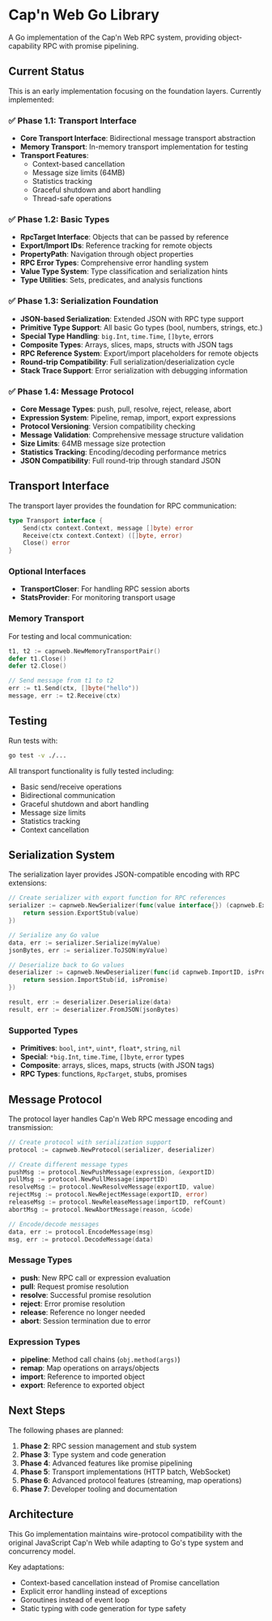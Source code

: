 # Cap'n Web Go Library

A Go implementation of the Cap'n Web RPC system, providing object-capability RPC with promise pipelining.

## Current Status

This is an early implementation focusing on the foundation layers. Currently implemented:

### ✅ Phase 1.1: Transport Interface

- **Core Transport Interface**: Bidirectional message transport abstraction
- **Memory Transport**: In-memory transport implementation for testing
- **Transport Features**:
  - Context-based cancellation
  - Message size limits (64MB)
  - Statistics tracking
  - Graceful shutdown and abort handling
  - Thread-safe operations

### ✅ Phase 1.2: Basic Types

- **RpcTarget Interface**: Objects that can be passed by reference
- **Export/Import IDs**: Reference tracking for remote objects
- **PropertyPath**: Navigation through object properties
- **RPC Error Types**: Comprehensive error handling system
- **Value Type System**: Type classification and serialization hints
- **Type Utilities**: Sets, predicates, and analysis functions

### ✅ Phase 1.3: Serialization Foundation

- **JSON-based Serialization**: Extended JSON with RPC type support
- **Primitive Type Support**: All basic Go types (bool, numbers, strings, etc.)
- **Special Type Handling**: `big.Int`, `time.Time`, `[]byte`, errors
- **Composite Types**: Arrays, slices, maps, structs with JSON tags
- **RPC Reference System**: Export/import placeholders for remote objects
- **Round-trip Compatibility**: Full serialization/deserialization cycle
- **Stack Trace Support**: Error serialization with debugging information

### ✅ Phase 1.4: Message Protocol

- **Core Message Types**: push, pull, resolve, reject, release, abort
- **Expression System**: Pipeline, remap, import, export expressions
- **Protocol Versioning**: Version compatibility checking
- **Message Validation**: Comprehensive message structure validation
- **Size Limits**: 64MB message size protection
- **Statistics Tracking**: Encoding/decoding performance metrics
- **JSON Compatibility**: Full round-trip through standard JSON

## Transport Interface

The transport layer provides the foundation for RPC communication:

```go
type Transport interface {
    Send(ctx context.Context, message []byte) error
    Receive(ctx context.Context) ([]byte, error)
    Close() error
}
```

### Optional Interfaces

- **TransportCloser**: For handling RPC session aborts
- **StatsProvider**: For monitoring transport usage

### Memory Transport

For testing and local communication:

```go
t1, t2 := capnweb.NewMemoryTransportPair()
defer t1.Close()
defer t2.Close()

// Send message from t1 to t2
err := t1.Send(ctx, []byte("hello"))
message, err := t2.Receive(ctx)
```

## Testing

Run tests with:

```bash
go test -v ./...
```

All transport functionality is fully tested including:
- Basic send/receive operations
- Bidirectional communication
- Graceful shutdown and abort handling
- Message size limits
- Statistics tracking
- Context cancellation

## Serialization System

The serialization layer provides JSON-compatible encoding with RPC extensions:

```go
// Create serializer with export function for RPC references
serializer := capnweb.NewSerializer(func(value interface{}) (capnweb.ExportID, error) {
    return session.ExportStub(value)
})

// Serialize any Go value
data, err := serializer.Serialize(myValue)
jsonBytes, err := serializer.ToJSON(myValue)

// Deserialize back to Go values
deserializer := capnweb.NewDeserializer(func(id capnweb.ImportID, isPromise bool) (interface{}, error) {
    return session.ImportStub(id, isPromise)
})

result, err := deserializer.Deserialize(data)
result, err := deserializer.FromJSON(jsonBytes)
```

### Supported Types

- **Primitives**: `bool`, `int*`, `uint*`, `float*`, `string`, `nil`
- **Special**: `*big.Int`, `time.Time`, `[]byte`, `error` types
- **Composite**: arrays, slices, maps, structs (with JSON tags)
- **RPC Types**: functions, `RpcTarget`, stubs, promises

## Message Protocol

The protocol layer handles Cap'n Web RPC message encoding and transmission:

```go
// Create protocol with serialization support
protocol := capnweb.NewProtocol(serializer, deserializer)

// Create different message types
pushMsg := protocol.NewPushMessage(expression, &exportID)
pullMsg := protocol.NewPullMessage(importID)
resolveMsg := protocol.NewResolveMessage(exportID, value)
rejectMsg := protocol.NewRejectMessage(exportID, error)
releaseMsg := protocol.NewReleaseMessage(importID, refCount)
abortMsg := protocol.NewAbortMessage(reason, &code)

// Encode/decode messages
data, err := protocol.EncodeMessage(msg)
msg, err := protocol.DecodeMessage(data)
```

### Message Types

- **push**: New RPC call or expression evaluation
- **pull**: Request promise resolution
- **resolve**: Successful promise resolution
- **reject**: Error promise resolution
- **release**: Reference no longer needed
- **abort**: Session termination due to error

### Expression Types

- **pipeline**: Method call chains (`obj.method(args)`)
- **remap**: Map operations on arrays/objects
- **import**: Reference to imported object
- **export**: Reference to exported object

## Next Steps

The following phases are planned:

1. **Phase 2**: RPC session management and stub system
2. **Phase 3**: Type system and code generation
3. **Phase 4**: Advanced features like promise pipelining
4. **Phase 5**: Transport implementations (HTTP batch, WebSocket)
5. **Phase 6**: Advanced protocol features (streaming, map operations)
6. **Phase 7**: Developer tooling and documentation

## Architecture

This Go implementation maintains wire-protocol compatibility with the original JavaScript Cap'n Web while adapting to Go's type system and concurrency model.

Key adaptations:
- Context-based cancellation instead of Promise cancellation
- Explicit error handling instead of exceptions
- Goroutines instead of event loop
- Static typing with code generation for type safety